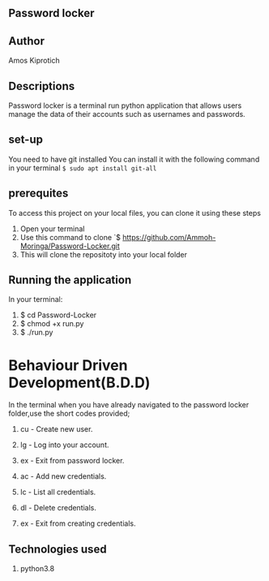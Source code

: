 ## Password locker

## Author

Amos Kiprotich

## Descriptions

Password locker is a terminal run python application that allows users manage the data of their accounts such as usernames and passwords.



## set-up
You need to have git installed
You can install it with the following command in your terminal
`$ sudo apt install git-all`


## prerequites

To access this project on your local files, you can clone it using these steps
1. Open your terminal
2. Use this command to clone `$ https://github.com/Ammoh-Moringa/Password-Locker.git
3. This will clone the repositoty into your local folder


## Running the application
In your terminal:
 1. $ cd Password-Locker
 2. $ chmod +x run.py
 3. $ ./run.py

 
# Behaviour Driven Development(B.D.D)
  In the terminal when you have already navigated to the password locker folder,use the short codes provided;

1. cu - Create new user.
2. lg - Log into your account.
3. ex - Exit from password locker.

1. ac - Add  new credentials.
2. lc - List all credentials.
3. dl - Delete credentials.
4. ex - Exit from creating credentials.



## Technologies used

1. python3.8
